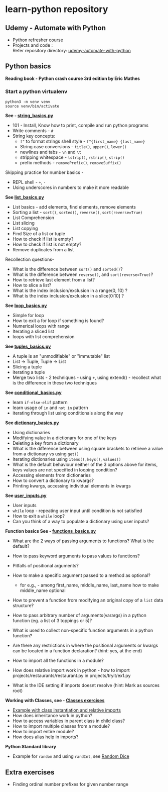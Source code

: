 # learn-python repository

## Udemy - Automate with Python

* Python refresher course <br/>
* Projects and code : <br/>
  Refer repository directory: [udemy-automate-with-python](udemy-automate-with-python/README.md)

## Python basics

**Reading book - Python crash course 3rd edition by Eric Mathes**

### Start a python virtualenv

```commandline
python3 -m venv venv
source venv/bin/activate
```

**See - [string_basics.py](python-crash-course-3rd-ed/string_basics.py)**

* 101 - Install, Know how to print, compile and run python programs
* Write comments - `#`
* String key concepts:
    * `f"` to format strings shell style - `f"{first_name} {last_name}`
    * String case conversions - `title()`, `upper()`, `lower()`
    * newlines and tabs - `\n` and `\t`
    * stripping whitespace - `lstrip()`, `rstrip()`, `strip()`
    * prefix methods - `removePrefix()`, `removeSuffix()`

Skipping practice for number basics -

- REPL shell - `+`, `-`
- Using underscores in numbers to make it more readable

**See [list_basics.py](python-crash-course-3rd-ed/list_basics.py)**

* List basics - add elements, find elements, remove elements
* Sorting a list - `sort()`, `sorted()`, `reverse()`, `sort(reverse=True)`
* List Comprehension
* List slicing
* List copying
* Find Size of a list or tuple
* How to check if list is empty?
* How to check if list is not empty?
* Remove duplicates from a list

Recollection questions-

- What is the difference between `sort()` and `sorted()`?
- What is the difference between `reverse()`, and `sort(reverse=True)`?
- How to retrieve last element from a list?
- How to slice a list?
- What is the index inclusion/exclusion in a range(0, 10) ?
- What is the index inclusion/exclusion in a slice[0:10] ?

**See [loop_basics.py](python-crash-course-3rd-ed/loop_basics.py)**

* Simple for loop
* How to exit a for loop if something is found?
* Numerical loops with range
* Iterating a sliced list
* loops with list comprehension

**See [tuples_basics.py](python-crash-course-3rd-ed/tuples_basics.py)**

* A tuple is an "unmodifiable" or "immutable" list
* List -> Tuple, Tuple -> List
* Slicing a tuple
* iterating a tuple
* Merge two lists - 2 techniques - using `+`, using extend() - recollect what is the difference in these two techniques

**See [conditional_basics.py](python-crash-course-3rd-ed/conditionals_basics.py)**

* learn `if-else-elif` pattern
* learn usage of `in` and `not in` pattern
* iterating through list using conditionals along the way

**See [dictionary_basics.py](python-crash-course-3rd-ed/dictionary_basics.py)**

* Using dictionaries
* Modifying value in a dictionary for one of the keys
* Deleting a key from a dictionary
* What is the difference between using square brackets to retrieve a value from a dictionary vs using `get()`
* Iterating dictionaries using `items()`, `keys()`, `values()`
* What is the default behaviour neither of the 3 options above for items, keys values are not specified in
  looping condition?
* Accessing elements from dictionaries
* How to convert a dictionary to kwargs?
* Printing kwargs, accessing individual elements in kwargs

**See [user_inputs.py](python-crash-course-3rd-ed/user_inputs.py)**

* User inputs
* `while` loop - repeating user input until condition is not satisfied
* How to exit a `while` loop?
* Can you think of a way to populate a dictionary using user inputs?

**Function basics See - [functions_basics.py](python-crash-course-3rd-ed/functions_basics.py)**

* What are the 2 ways of passing arguments to functions? What is the default?
* How to pass keyword arguments to pass values to functions?
* Pitfalls of positional arguments?
* How to make a specific argument passed to a method as optional? 
  - for e.g., - among first_name, middle_name, last_name how to make middle_name optional
* How to prevent a function from modifying an original copy of a `list` data structure?
* How to pass arbitrary number of arguments(varargs) in a python function (eg. a list of 3 toppings or 5)?
* What is used to collect non-specific function arguments in a python function?

* Are there any restrictions in where the positional arguments or kwargs can be located in a function declaration?
  (hint: yes, at the end)
* How to import all the functions in a module?
* How does relative import work in python - how to import projects/restaurants/restaurant.py in projects/tryit/ex1.py
* What is the IDE setting if imports doesnt resolve (hint: Mark as sources root)

**Working with Classes, see - [Classes exercises](python-crash-course-3rd-ed/tryit)**

* [Example with class instantiation and relative imports](python-crash-course-3rd-ed/relative_imports.py)
* How does inheritance work in python?
* How to access variables in parent class in child class?
* How to import multiple classes from a module?
* How to import entire module?
* How does alias help in imports?

**Python Standard library**
* Example for `random` and using `randInt`, see [Random Dice](python-crash-course-3rd-ed/random_dice.py)

## Extra exercises

* Finding ordinal number prefixes for given number range